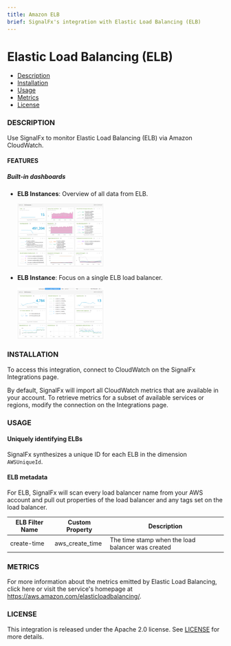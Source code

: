 ```yaml
---
title: Amazon ELB
brief: SignalFx's integration with Elastic Load Balancing (ELB)
---
```


# Elastic Load Balancing (ELB)

- [Description](#description)
- [Installation](#installation)
- [Usage](#usage)
- [Metrics](#metrics)
- [License](#license)

### DESCRIPTION

Use SignalFx to monitor Elastic Load Balancing (ELB) via Amazon CloudWatch. 

#### FEATURES

##### Built-in dashboards

- **ELB Instances**: Overview of all data from ELB.
  
  [<img src='./img/dashboard_elb_instances.png' width=200px>](./img/dashboard_elb_instances.png)

- **ELB Instance**: Focus on a single ELB load balancer.
  
  [<img src='./img/dashboard_elb_instance.png' width=200px>](./img/dashboard_elb_instance.png)

### INSTALLATION

To access this integration, connect to CloudWatch on the SignalFx Integrations page. 

By default, SignalFx will import all CloudWatch metrics that are available in your account. To retrieve metrics for a subset of available services or regions, modify the connection on the Integrations page. 

### USAGE

#### Uniquely identifying ELBs

SignalFx synthesizes a unique ID for each ELB in the dimension `AWSUniqueId`.

#### ELB metadata 

For ELB, SignalFx will scan every load balancer name from your AWS account and pull out properties of the load balancer and any tags set on the load balancer.

| ELB Filter Name |	Custom Property |	Description |
|-----------------|-----------------|-------------|
| create-time |	aws_create_time	| The time stamp when the load balancer was created |

### METRICS

For more information about the metrics emitted by Elastic Load Balancing, click here or visit the service's homepage at https://aws.amazon.com/elasticloadbalancing/.

### LICENSE

This integration is released under the Apache 2.0 license. See [LICENSE](./LICENSE) for more details.
